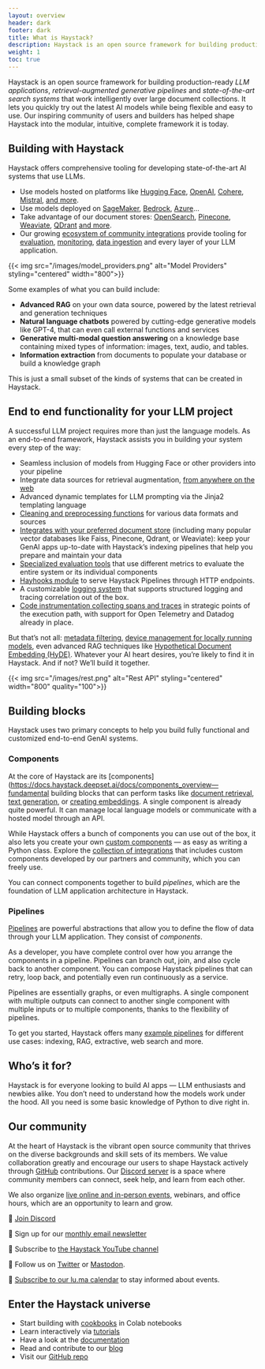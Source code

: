 ```yaml
---
layout: overview
header: dark
footer: dark
title: What is Haystack?
description: Haystack is an open source framework for building production-ready LLM applications, retrieval-augmented generative pipelines and state-of-the-art search systems that work intelligently over large document collections.
weight: 1
toc: true
---
```


Haystack is an open source framework for building production-ready *LLM applications*, *retrieval-augmented generative pipelines* and *state-of-the-art search systems* that work intelligently over large document collections. It lets you quickly try out the latest AI models while being flexible and easy to use. Our inspiring community of users and builders has helped shape Haystack into the modular, intuitive, complete framework it is today. 

## Building with Haystack

Haystack offers comprehensive tooling for developing state-of-the-art AI systems that use LLMs. 

- Use models hosted on platforms like [Hugging Face](https://haystack.deepset.ai/integrations/huggingface), [OpenAI](https://haystack.deepset.ai/integrations/openai), [Cohere](https://haystack.deepset.ai/integrations/cohere), [Mistral](https://haystack.deepset.ai/integrations/mistral), [and more](https://haystack.deepset.ai/integrations?type=Model+Provider).
- Use models deployed on [SageMaker](https://docs.aws.amazon.com/sagemaker/latest/dg/whatis.html), [Bedrock](https://haystack.deepset.ai/integrations/amazon-bedrock), [Azure](https://haystack.deepset.ai/integrations/azure)…
- Take advantage of our document stores: [OpenSearch](https://haystack.deepset.ai/integrations/opensearch-document-store/), [Pinecone](https://haystack.deepset.ai/integrations/pinecone-document-store), [Weaviate](https://haystack.deepset.ai/integrations/weaviate-document-store), [QDrant](https://haystack.deepset.ai/integrations/qdrant-document-store) [and more](https://haystack.deepset.ai/integrations?type=Document+Store).
- Our growing [ecosystem of community integrations](https://haystack.deepset.ai/integrations) provide tooling for [evaluation](https://haystack.deepset.ai/integrations?type=Evaluation+Framework), [monitoring](https://haystack.deepset.ai/integrations?type=Monitoring+Tool), [data ingestion](https://haystack.deepset.ai/integrations?type=Data+Ingestion) and every layer of your LLM application.

{{< img src="/images/model_providers.png" alt="Model Providers" styling="centered" width="800">}}

Some examples of what you can build include:

- **Advanced RAG** on your own data source, powered by the latest retrieval and generation techniques
- **Natural language chatbots** powered by cutting-edge generative models like GPT-4, that can even call external functions and services
- **Generative multi-modal question answering** on a knowledge base containing mixed types of information: images, text, audio, and tables.
- **Information extraction** from documents to populate your database or build a knowledge graph

This is just a small subset of the kinds of systems that can be created in Haystack.

## End to end functionality for your LLM project

A successful LLM project requires more than just the language models. As an end-to-end framework, Haystack assists you in building your system every step of the way:

- Seamless inclusion of models from Hugging Face or other providers into your pipeline
- Integrate data sources for retrieval augmentation, [from anywhere on the web](https://docs.haystack.deepset.ai/v2.0/docs/linkcontentfetcher)
- Advanced dynamic templates for LLM prompting via the Jinja2 templating language
- [Cleaning and preprocessing functions](https://docs.haystack.deepset.ai/v2.0/docs/documentcleaner) for various data formats and sources
- [Integrates with your preferred document store](https://docs.haystack.deepset.ai/docs/document_store) (including many popular vector databases like Faiss, Pinecone, Qdrant, or Weaviate): keep your GenAI apps up-to-date with Haystack’s indexing pipelines that help you prepare and maintain your data
- [Specialized evaluation tools](https://docs.haystack.deepset.ai/v2.0/docs/model-based-evaluation) that use different metrics to evaluate the entire system or its individual components
- [Hayhooks module](https://docs.haystack.deepset.ai/v2.0/docs/hayhooks) to serve Haystack Pipelines through HTTP endpoints.
- A customizable [logging system](https://docs.haystack.deepset.ai/v2.0/docs/logging) that supports structured logging and tracing correlation out of the box.
- [Code instrumentation collecting spans and traces](https://docs.haystack.deepset.ai/v2.0/docs/tracing) in strategic points of the execution path, with support for Open Telemetry and Datadog already in place.

But that’s not all: [metadata filtering](https://docs.haystack.deepset.ai/v2.0/docs/model-based-evaluation), [device management for locally running models](https://docs.haystack.deepset.ai/v2.0/docs/device-management), even advanced RAG techniques like [Hypothetical Document Embedding (HyDE)](https://docs.haystack.deepset.ai/v2.0/docs/hypothetical-document-embeddings-hyde). Whatever your AI heart desires, you’re likely to find it in Haystack. And if not? We’ll build it together.

{{< img src="/images/rest.png" alt="Rest API" styling="centered" width="800" quality="100">}}

## Building blocks

Haystack uses two primary concepts to help you build fully functional and customized end-to-end GenAI systems.

### Components

At the core of Haystack are its [components](https://docs.haystack.deepset.ai/docs/components_overview—fundamental building blocks that can perform tasks like [document retrieval](https://docs.haystack.deepset.ai/docs/retrievers), [text generation](https://docs.haystack.deepset.ai/docs/generators), or [creating embeddings](https://docs.haystack.deepset.ai/docs/embedders). A single component is already quite powerful. It can manage local language models or communicate with a hosted model through an API.

While Haystack offers a bunch of components you can use out of the box, it also lets you create your own [custom components](https://docs.haystack.deepset.ai/docs/custom-components) — as easy as writing a Python class. Explore the [collection of integrations](https://haystack.deepset.ai/integrations) that includes custom components developed by our partners and community, which you can freely use.

You can connect components together to build *pipelines*, which are the foundation of LLM application architecture in Haystack.

### Pipelines

[Pipelines](https://docs.haystack.deepset.ai/docs/pipelines) are powerful abstractions that allow you to define the flow of data through your LLM application. They consist of *components*.

 As a developer, you have complete control over how you arrange the components in a pipeline. Pipelines can branch out, join, and also cycle back to another component. You can compose Haystack pipelines that can retry, loop back, and potentially even run continuously as a service. 

Pipelines are essentially graphs, or even multigraphs. A single component with multiple outputs can connect to another single component with multiple inputs or to multiple components, thanks to the flexibility of pipelines.

To get you started, Haystack offers many [example pipelines](https://github.com/deepset-ai/haystack-cookbook) for different use cases: indexing, RAG, extractive, web search and more.

## Who’s it for?

Haystack is for everyone looking to build AI apps — LLM enthusiasts and newbies alike. You don’t need to understand how the models work under the hood. All you need is some basic knowledge of Python to dive right in.

## Our community

At the heart of Haystack is the vibrant open source community that thrives on the diverse backgrounds and skill sets of its members. We value collaboration greatly and encourage our users to shape Haystack actively through [GitHub](https://github.com/deepset-ai/haystack) contributions. Our [Discord server](https://discord.com/invite/VBpFzsgRVF) is a space where community members can connect, seek help, and learn from each other.

We also organize [live online and in-person events](https://lu.ma/haystack), webinars, and office hours, which are an opportunity to learn and grow.

💬 [Join Discord](https://discord.com/invite/VBpFzsgRVF)

💌 Sign up for our [monthly email newsletter](https://landing.deepset.ai/haystack-community-updates)

🎥 Subscribe to [the Haystack YouTube channel](https://www.youtube.com/@haystack_ai)

🐘 Follow us on [Twitter](https://x.com/Haystack_AI[) or [Mastodon](https://fosstodon.org/@haystack_ai).

📆 [Subscribe to our lu.ma calendar](https://lu.ma/haystack) to stay informed about events.

## Enter the Haystack universe

- Start building with [cookbooks](https://github.com/deepset-ai/haystack-cookbook) in Colab notebooks
- Learn interactively via [tutorials](https://haystack.deepset.ai/tutorials)
- Have a look at the [documentation](https://docs.haystack.deepset.ai/)
- Read and contribute to our [blog](https://haystack.deepset.ai/blog)
- Visit our [GitHub repo](https://github.com/deepset-ai/haystack)